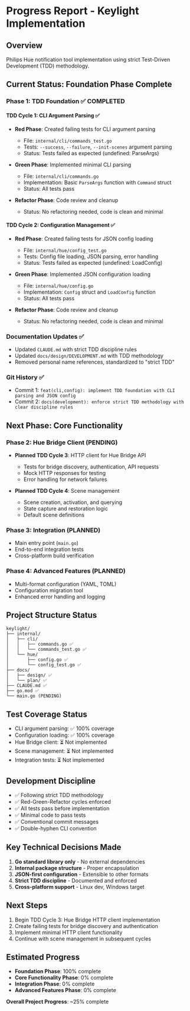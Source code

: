 # Progress Report - Keylight Implementation

## Overview
Philips Hue notification tool implementation using strict Test-Driven Development (TDD) methodology.

## Current Status: Foundation Phase Complete

### Phase 1: TDD Foundation ✅ COMPLETED

#### TDD Cycle 1: CLI Argument Parsing ✅
- **Red Phase**: Created failing tests for CLI argument parsing
  - File: `internal/cli/commands_test.go`
  - Tests: `--success`, `--failure`, `--init-scenes` argument parsing
  - Status: Tests failed as expected (undefined: ParseArgs)

- **Green Phase**: Implemented minimal CLI parsing
  - File: `internal/cli/commands.go`
  - Implementation: Basic `ParseArgs` function with `Command` struct
  - Status: All tests pass

- **Refactor Phase**: Code review and cleanup
  - Status: No refactoring needed, code is clean and minimal

#### TDD Cycle 2: Configuration Management ✅
- **Red Phase**: Created failing tests for JSON config loading
  - File: `internal/hue/config_test.go`
  - Tests: Config file loading, JSON parsing, error handling
  - Status: Tests failed as expected (undefined: LoadConfig)

- **Green Phase**: Implemented JSON configuration loading
  - File: `internal/hue/config.go`
  - Implementation: `Config` struct and `LoadConfig` function
  - Status: All tests pass

- **Refactor Phase**: Code review and cleanup
  - Status: No refactoring needed, code is clean and minimal

### Documentation Updates ✅
- Updated `CLAUDE.md` with strict TDD discipline rules
- Updated `docs/design/DEVELOPMENT.md` with TDD methodology
- Removed personal name references, standardized to "strict TDD"

### Git History ✅
- Commit 1: `feat(cli,config): implement TDD foundation with CLI parsing and JSON config`
- Commit 2: `docs(development): enforce strict TDD methodology with clear discipline rules`

## Next Phase: Core Functionality

### Phase 2: Hue Bridge Client (PENDING)
- **Planned TDD Cycle 3**: HTTP client for Hue Bridge API
  - Tests for bridge discovery, authentication, API requests
  - Mock HTTP responses for testing
  - Error handling for network failures

- **Planned TDD Cycle 4**: Scene management
  - Scene creation, activation, and querying
  - State capture and restoration logic
  - Default scene definitions

### Phase 3: Integration (PLANNED)
- Main entry point (`main.go`)
- End-to-end integration tests
- Cross-platform build verification

### Phase 4: Advanced Features (PLANNED)
- Multi-format configuration (YAML, TOML)
- Configuration migration tool
- Enhanced error handling and logging

## Project Structure Status

```
keylight/
├── internal/
│   ├── cli/
│   │   ├── commands.go ✅
│   │   └── commands_test.go ✅
│   └── hue/
│       ├── config.go ✅
│       └── config_test.go ✅
├── docs/
│   ├── design/ ✅
│   └── plan/ ✅
├── CLAUDE.md ✅
├── go.mod ✅
└── main.go (PENDING)
```

## Test Coverage Status
- CLI argument parsing: ✅ 100% coverage
- Configuration loading: ✅ 100% coverage
- Hue Bridge client: ⏳ Not implemented
- Scene management: ⏳ Not implemented
- Integration tests: ⏳ Not implemented

## Development Discipline
- ✅ Following strict TDD methodology
- ✅ Red-Green-Refactor cycles enforced
- ✅ All tests pass before implementation
- ✅ Minimal code to pass tests
- ✅ Conventional commit messages
- ✅ Double-hyphen CLI convention

## Key Technical Decisions Made
1. **Go standard library only** - No external dependencies
2. **Internal package structure** - Proper encapsulation
3. **JSON-first configuration** - Extensible to other formats
4. **Strict TDD discipline** - Documented and enforced
5. **Cross-platform support** - Linux dev, Windows target

## Next Steps
1. Begin TDD Cycle 3: Hue Bridge HTTP client implementation
2. Create failing tests for bridge discovery and authentication
3. Implement minimal HTTP client functionality
4. Continue with scene management in subsequent cycles

## Estimated Progress
- **Foundation Phase**: 100% complete
- **Core Functionality Phase**: 0% complete
- **Integration Phase**: 0% complete
- **Advanced Features Phase**: 0% complete

**Overall Project Progress**: ~25% complete